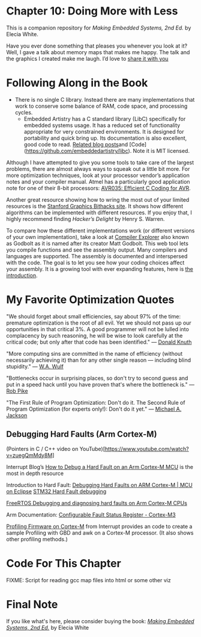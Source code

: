 # Chapter 10: Doing More with Less
This is a companion repository for _Making Embedded Systems, 2nd Ed._ by Elecia White. 


Have you ever done something that pleases you whenever you look at it? Well, I gave a talk about memory maps that makes me happy. The talk and the graphics I created make me laugh. I’d love to [share it with you](https://embedded.fm/blog/mapfiles)

# Following Along in the Book
 * There is no single C library. Instead there are many implementations that work to conserve some balance of RAM, code space, and processing cycles. 
   * Embedded Artistry has a C standard library (LibC) specifically for embedded systems usage. It has a reduced set of functionality appropriate for very constrained environments. It is designed for portability and quick bring up. Its documentation is also excellent, good code to read. [Related blog posts](https://embeddedartistry.com/blog/tag/libc/)and [Code] (https://github.com/embeddedartistry/libc). Note it is MIT licensed.


Although I have attempted to give you some tools to take care of the largest problems, there are almost always ways to squeak out a little bit more. For more optimization techniques, look at your processor vendor’s application notes and your compiler manual. Atmel has a particularly good application note for one of their 8-bit processors: [AVR035: Efficient C Coding for AVR](http://www.atmel.com/dyn/resources/prod_documents/doc1497.pdf).

Another great resource showing how to wring the most out of your limited resources is the [Stanford Graphics Bithacks site](https://graphics.stanford.edu/~seander/bithacks.html). It shows how different algorithms can be implemented with different resources. If you enjoy that, I highly recommend finding _Hacker’s Delight_ by Henry S. Warren.

To compare how these different implementations work (or different versions of your own implementation), take a look at [Compiler Explorer](https://godbolt.org/) also known as Godbolt as it is named after its creator Matt Godbolt. This web tool lets you compile functions and see the assembly output. Many compilers and languages are supported. The assembly is documented and interspersed with the code. The goal is to let you see how your coding choices affect your assembly. It is a growing tool with ever expanding features, here is [the introduction](https://github.com/compiler-explorer/compiler-explorer/blob/main/docs/WhatIsCompilerExplorer.md).

# My Favorite Optimization Quotes
"We should forget about small efficiencies, say about 97% of the time: premature optimization is the root of all evil. Yet we should not pass up our opportunities in that critical 3%. A good programmer will not be lulled into complacency by such reasoning, he will be wise to look carefully at the critical code; but only after that code has been identified." — [Donald Knuth](http://en.wikipedia.org/wiki/Donald_Knuth)


"More computing sins are committed in the name of efficiency (without necessarily achieving it) than for any other single reason — including blind stupidity." — [W.A. Wulf](http://en.wikipedia.org/wiki/W.A._Wulf)


"Bottlenecks occur in surprising places, so don't try to second guess and put in a speed hack until you have proven that's where the bottleneck is." — [Rob Pike](http://en.wikipedia.org/wiki/Rob_Pike)


"The First Rule of Program Optimization: Don't do it. The Second Rule of Program Optimization (for experts only!): Don't do it yet." — [Michael A. Jackson](https://en.wikipedia.org/wiki/Michael_A._Jackson_(computer_scientist))


## Debugging Hard Faults (Arm Cortex-M)

(Pointers in C / C++ video on YouTube)[https://www.youtube.com/watch?v=zuegQmMdy8M]

Interrupt Blog’s [How to Debug a Hard Fault on an Arm Cortex-M MCU](https://interrupt.memfault.com/blog/cortex-m-fault-debug) is the most in depth resource

Introduction to Hard Fault:
[Debugging Hard Faults on ARM Cortex-M | MCU on Eclipse](https://mcuoneclipse.com/2012/11/24/debugging-hard-faults-on-arm-cortex-m/)
[STM32 Hard Fault debugging](https://mcuoneclipse.com/2012/11/24/debugging-hard-faults-on-arm-cortex-m/)

[FreeRTOS Debugging and diagnosing hard faults on Arm Cortex-M CPUs](https://www.freertos.org/Debugging-Hard-Faults-On-Cortex-M-Microcontrollers.html)


Arm Documentation: [Configurable Fault Status Register - Cortex-M3](https://developer.arm.com/documentation/dui0552/a/cortex-m3-peripherals/system-control-block/configurable-fault-status-register) 

[Profiling Firmware on Cortex-M](https://interrupt.memfault.com/blog/profiling-firmware-on-cortex-m) from Interrupt provides an code to create a sample Profiling with GBD and awk on a Cortex-M processor. (It also shows other profiling methods.)


# Code For This Chapter

FIXME: Script for reading gcc map files into html or some other viz

# Final Note
If you like what's here, please consider buying the book: [_Making Embedded Systems, 2nd Ed._](https://learning.oreilly.com/library/view/making-embedded-systems/9781098151539/) by Elecia White
